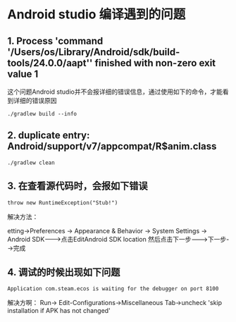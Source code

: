 # Android studio 编译遇到的问题

## 1. Process 'command '/Users/os/Library/Android/sdk/build-tools/24.0.0/aapt'' finished with non-zero exit value 1

这个问题Android studio并不会报详细的错误信息，通过使用如下的命令，才能看到详细的错误原因

```
./gradlew build --info
```

## 2. duplicate entry: Android/support/v7/appcompat/R$anim.class

```
./gradlew clean
```

## 3. 在查看源代码时，会报如下错误

```
throw new RuntimeException("Stub!")
```

解决方法：

etting->Preferences -> Appearance & Behavior -> System Settings -> Android SDK--->点击EditAndroid SDK location 然后点击下一步--->下一步-->完成


## 4. 调试的时候出现如下问题

```
Application com.steam.ecos is waiting for the debugger on port 8100
```

解决方啊：
Run-> Edit-Configurations->Miscellaneous Tab->uncheck 'skip installation if APK has not changed' 